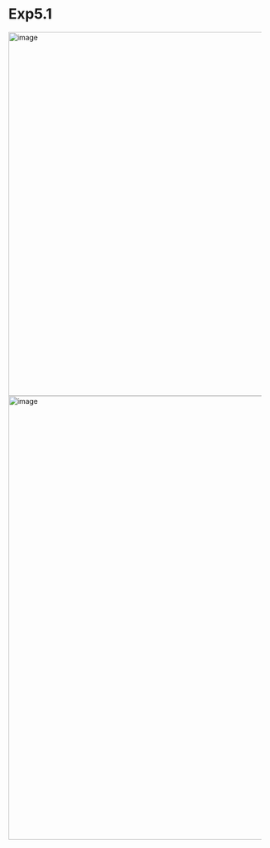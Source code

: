 # Exp5.1
<img width="1015" height="722" alt="image" src="https://github.com/user-attachments/assets/4f3c455f-1eb8-4fd1-a3a3-5d2e9a32ccd7" />
<img width="1089" height="881" alt="image" src="https://github.com/user-attachments/assets/dc50dd8a-dd9f-4031-a9c9-9888594cf197" />

